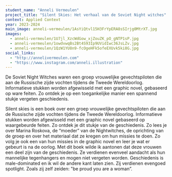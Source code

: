```yaml
---
student_name: "Anneli Vermeulen"
project_title: "Silent Skies: Het verhaal van de Soviet Night witches"
context: Applied Context
year: 2023-2024
main_image: anneli-vermeulen/1AsYiQtvl15H3FrYpERA8sSIrjg0MtrXT.jpg
images:
  - anneli-vermeulen/1U7jl_XzcWdGow_xjZouZK_pO_gNTP1sP.jpg
  - anneli-vermeulen/1owdvwqBs2Bt4S93Ip9UVidIwc36JsLZv.jpg
  - anneli-vermeulen/1QzW1YU8n9-fcOgeHFk5ofeEXUvk5ki8G.jpg
social_links:
  - "http://annelivermeulen.com"
  - "https://www.instagram.com/anneli.illustration"
---
```

De Soviet Night Witches waren een groep vrouwelijke gevechtspiloten die aan de Russische zijde vochten tijdens de Tweede Wereldoorlog. Informatieve stukken worden afgewisseld met een graphic novel, gebaseerd op ware feiten. Zo ontdek je op een toegankelijke
manier een spannend stukje vergeten geschiedenis.

Silent skies is een boek over een groep vrouwelijke gevechtspiloten die aan de Russische zijde vochten tijdens de Tweede Wereldoorlog. Informatieve stukken worden afgewisseld met een graphic novel gebaseerd op waargebeurde feiten. Zo ontdek je dit stukje van de geschiedenis.
Zo lees je over Marina Roskova, de “moeder” van de Nightwitches, de oprichting van de groep en over het materiaal dat ze kregen om hun missies te doen. Zo volg je ook een van hun missies in de graphic novel en leer je wat er gebeurt is na de oorlog.
Met dit boek wilde ik aantonen dat deze vrouwen een deel zijn van de geschiedenis. Ze verdienen evenveel aandacht als hun mannelijke tegenhangers en mogen niet vergeten worden. Geschiedenis is male-dominated en ik wil de andere kant laten zien. Zij verdienen evengoed spotlight.
Zoals zij zelf zeiden: "be proud you are a woman”. 


